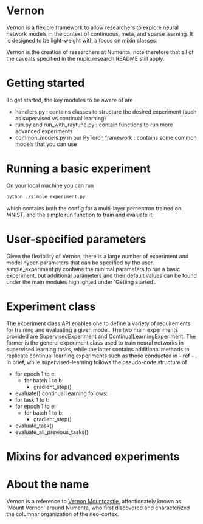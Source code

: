 Vernon
==============
Vernon is a flexible framework to allow researchers to explore neural network models in the context of continuous, meta, and sparse learning. It is designed to be light-weight with a focus on mixin classes. 

Vernon is the creation of researchers at Numenta; note therefore that all of the caveats specified in the nupic.research README still apply. 

Getting started
==============
To get started, the key modules to be aware of are
- handlers.py : contains classes to structure the desired experiment (such as supervised vs continual learning)
- run.py and run_with_raytune.py : contain functions to run more advanced experiments
- common_models.py in our PyTorch framework : contains some common models that you can use

Running a basic experiment
==============
On your local machine you can run
```bash
python ./simple_experiment.py
```
which contains both the config for a multi-layer perceptron trained on MNIST, and the simple run function to train and evaluate it. 

User-specified parameters
==============
Given the flexibility of Vernon, there is a large number of experiment and model hyper-parameters that can be specified by the user. simple_experiment.py contains the minimal parameters to run a basic experiment, but additional parameters and their default values can be found under the main modules highlighted under 'Getting started'.

Experiment class
==============
The experiment class API enables one to define a variety of requirements for training and evaluating a given model. The two main experiments provided are SupervisedExperiment and ContinualLearningExperiment. The former is the general experiment class used to train neural networks in supervised learning tasks, while the latter contains additional methods to replicate continual learning experiments such as those conducted in - ref - . In brief, while supervised-learning follows the pseudo-code structure of 
- for epoch 1 to e:
    - for batch 1 to b:
        - gradient_step()
- evaluate()
continual learning follows:
- for task 1 to t:
- for epoch 1 to e:
    - for batch 1 to b:
        - gradient_step()
- evaluate_task()
- evaluate_all_previous_tasks()


Mixins for advanced experiments
==============


About the name
==============
Vernon is a reference to [Vernon Mountcastle](https://en.wikipedia.org/wiki/Vernon_Benjamin_Mountcastle), affectionately known as 'Mount Vernon' around Numenta, who first discovered and characterized the columnar organization of the neo-cortex.